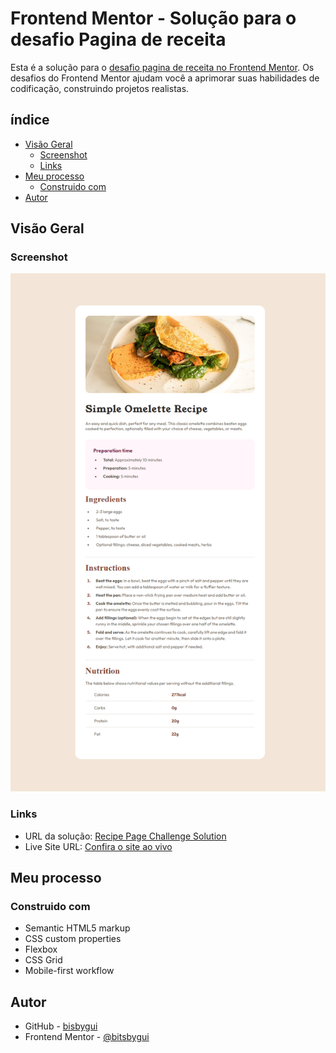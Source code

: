 # Frontend Mentor - Solução para o desafio Pagina de receita

Esta é a solução para o [desafio pagina de receita no Frontend Mentor](https://www.frontendmentor.io/challenges/recipe-page-KiTsR8QQKm). Os desafios do Frontend Mentor ajudam você a aprimorar suas habilidades de codificação, construindo projetos realistas. 

## índice

- [Visão Geral](#visão-geral)
  - [Screenshot](#screenshot)
  - [Links](#links)
- [Meu processo](#meu-processo)
  - [Construido com](#construido-com)
- [Autor](#autor)


## Visão Geral

### Screenshot

![](./assets/images/screenshot.png)


### Links

- URL da solução: [Recipe Page Challenge Solution](https://github.com/bitsbygui/recipe-page-main)
- Live Site URL: [Confira o site ao vivo](https://bitsbygui.github.io/recipe-page-main/)

## Meu processo

### Construido com

- Semantic HTML5 markup
- CSS custom properties
- Flexbox
- CSS Grid
- Mobile-first workflow


## Autor

- GitHub - [bisbygui](https://github.com/bitsbygui)
- Frontend Mentor - [@bitsbygui](https://www.frontendmentor.io/profile/bitsbygui)


